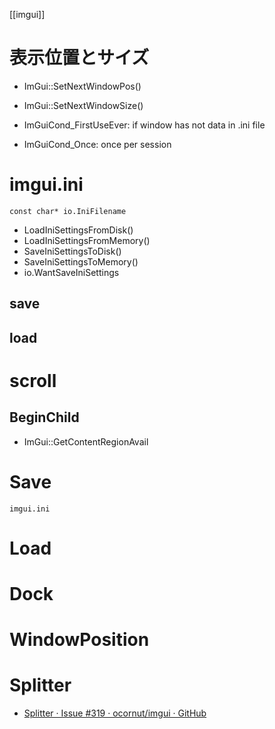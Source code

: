 [[imgui]]

# 表示位置とサイズ
- ImGui::SetNextWindowPos()
- ImGui::SetNextWindowSize()

- ImGuiCond_FirstUseEver: if window has not data in .ini file  
- ImGuiCond_Once: once per session

# imgui.ini
`const char* io.IniFilename`
- LoadIniSettingsFromDisk()
- LoadIniSettingsFromMemory()
- SaveIniSettingsToDisk()
- SaveIniSettingsToMemory()
- io.WantSaveIniSettings

## save
## load

# scroll
## BeginChild
- ImGui::GetContentRegionAvail


# Save
`imgui.ini`

# Load

# Dock

# WindowPosition

# Splitter
- [Splitter · Issue #319 · ocornut/imgui · GitHub](https://github.com/ocornut/imgui/issues/319)
